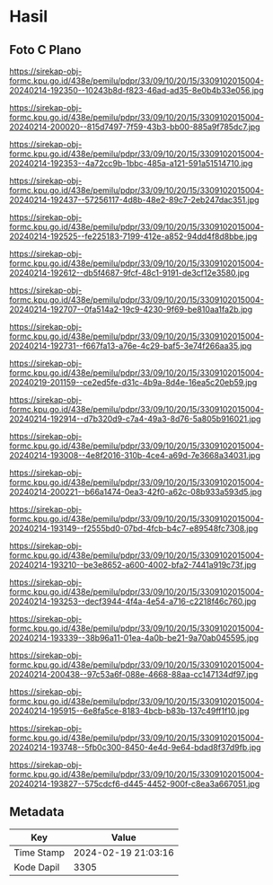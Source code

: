 # Hasil

## Foto C Plano

https://sirekap-obj-formc.kpu.go.id/438e/pemilu/pdpr/33/09/10/20/15/3309102015004-20240214-192350--10243b8d-f823-46ad-ad35-8e0b4b33e056.jpg

https://sirekap-obj-formc.kpu.go.id/438e/pemilu/pdpr/33/09/10/20/15/3309102015004-20240214-200020--815d7497-7f59-43b3-bb00-885a9f785dc7.jpg

https://sirekap-obj-formc.kpu.go.id/438e/pemilu/pdpr/33/09/10/20/15/3309102015004-20240214-192353--4a72cc9b-1bbc-485a-a121-591a51514710.jpg

https://sirekap-obj-formc.kpu.go.id/438e/pemilu/pdpr/33/09/10/20/15/3309102015004-20240214-192437--57256117-4d8b-48e2-89c7-2eb247dac351.jpg

https://sirekap-obj-formc.kpu.go.id/438e/pemilu/pdpr/33/09/10/20/15/3309102015004-20240214-192525--fe225183-7199-412e-a852-94dd4f8d8bbe.jpg

https://sirekap-obj-formc.kpu.go.id/438e/pemilu/pdpr/33/09/10/20/15/3309102015004-20240214-192612--db5f4687-9fcf-48c1-9191-de3cf12e3580.jpg

https://sirekap-obj-formc.kpu.go.id/438e/pemilu/pdpr/33/09/10/20/15/3309102015004-20240214-192707--0fa514a2-19c9-4230-9f69-be810aa1fa2b.jpg

https://sirekap-obj-formc.kpu.go.id/438e/pemilu/pdpr/33/09/10/20/15/3309102015004-20240214-192731--f667fa13-a76e-4c29-baf5-3e74f266aa35.jpg

https://sirekap-obj-formc.kpu.go.id/438e/pemilu/pdpr/33/09/10/20/15/3309102015004-20240219-201159--ce2ed5fe-d31c-4b9a-8d4e-16ea5c20eb59.jpg

https://sirekap-obj-formc.kpu.go.id/438e/pemilu/pdpr/33/09/10/20/15/3309102015004-20240214-192914--d7b320d9-c7a4-49a3-8d76-5a805b916021.jpg

https://sirekap-obj-formc.kpu.go.id/438e/pemilu/pdpr/33/09/10/20/15/3309102015004-20240214-193008--4e8f2016-310b-4ce4-a69d-7e3668a34031.jpg

https://sirekap-obj-formc.kpu.go.id/438e/pemilu/pdpr/33/09/10/20/15/3309102015004-20240214-200221--b66a1474-0ea3-42f0-a62c-08b933a593d5.jpg

https://sirekap-obj-formc.kpu.go.id/438e/pemilu/pdpr/33/09/10/20/15/3309102015004-20240214-193149--f2555bd0-07bd-4fcb-b4c7-e89548fc7308.jpg

https://sirekap-obj-formc.kpu.go.id/438e/pemilu/pdpr/33/09/10/20/15/3309102015004-20240214-193210--be3e8652-a600-4002-bfa2-7441a919c73f.jpg

https://sirekap-obj-formc.kpu.go.id/438e/pemilu/pdpr/33/09/10/20/15/3309102015004-20240214-193253--decf3944-4f4a-4e54-a716-c2218f46c760.jpg

https://sirekap-obj-formc.kpu.go.id/438e/pemilu/pdpr/33/09/10/20/15/3309102015004-20240214-193339--38b96a11-01ea-4a0b-be21-9a70ab045595.jpg

https://sirekap-obj-formc.kpu.go.id/438e/pemilu/pdpr/33/09/10/20/15/3309102015004-20240214-200438--97c53a6f-088e-4668-88aa-cc147134df97.jpg

https://sirekap-obj-formc.kpu.go.id/438e/pemilu/pdpr/33/09/10/20/15/3309102015004-20240214-195915--6e8fa5ce-8183-4bcb-b83b-137c49ff1f10.jpg

https://sirekap-obj-formc.kpu.go.id/438e/pemilu/pdpr/33/09/10/20/15/3309102015004-20240214-193748--5fb0c300-8450-4e4d-9e64-bdad8f37d9fb.jpg

https://sirekap-obj-formc.kpu.go.id/438e/pemilu/pdpr/33/09/10/20/15/3309102015004-20240214-193827--575cdcf6-d445-4452-900f-c8ea3a667051.jpg


## Metadata

| Key        | Value               |
| ---------- | ------------------- |
| Time Stamp | 2024-02-19 21:03:16 |
| Kode Dapil | 3305                |



